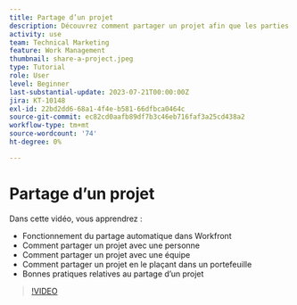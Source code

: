 ```yaml
---
title: Partage d’un projet
description: Découvrez comment partager un projet afin que les parties prenantes et les autres personnes intéressées par le projet puissent avoir une visibilité sur le travail effectué à l’aide de [!DNL  Workfront].
activity: use
team: Technical Marketing
feature: Work Management
thumbnail: share-a-project.jpeg
type: Tutorial
role: User
level: Beginner
last-substantial-update: 2023-07-21T00:00:00Z
jira: KT-10148
exl-id: 22bd2dd6-68a1-4f4e-b581-66dfbca0464c
source-git-commit: ec82cd0aafb89df7b3c46eb716faf3a25cd438a2
workflow-type: tm+mt
source-wordcount: '74'
ht-degree: 0%

---
```


# Partage d’un projet

Dans cette vidéo, vous apprendrez :

* Fonctionnement du partage automatique dans Workfront
* Comment partager un projet avec une personne
* Comment partager un projet avec une équipe
* Comment partager un projet en le plaçant dans un portefeuille
* Bonnes pratiques relatives au partage d’un projet

>[!VIDEO](https://video.tv.adobe.com/v/3418904/?quality=12&learn=on)
